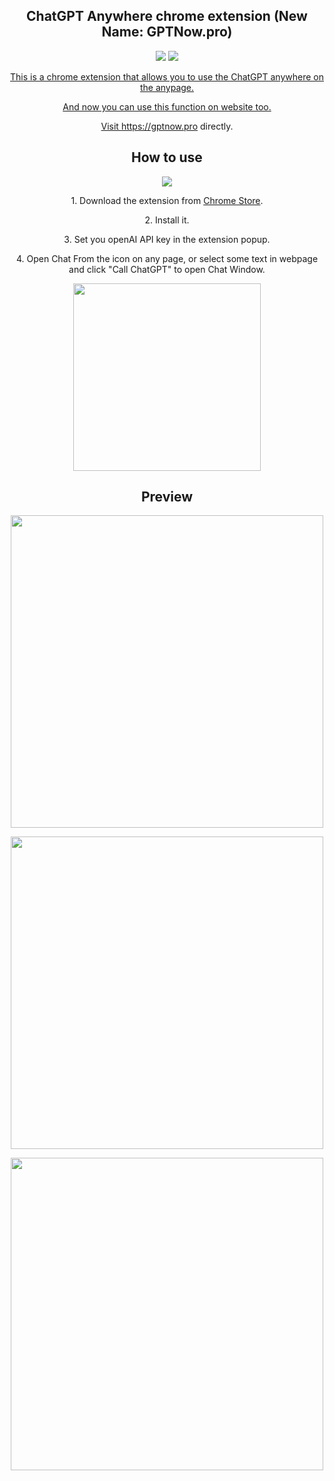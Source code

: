<h2 align="center">ChatGPT Anywhere chrome extension (New Name: GPTNow.pro)</h2>
<p></p>
<p align="center">
  <a href="https://chrome.google.com/webstore/detail/chatgpt-anywhere-chat-on/jcfkfnhebnhaldhlgfiaglpcjkdikbhc"><img src="https://img.shields.io/badge/Download%20from%20Chrome%20Store-green?&labelColor=000&style=for-the-badge&logo=googlechrome" /></a>
  <a href="https://gptnow.pro"><img src="https://img.shields.io/badge/Visit%20https%3A%2F%2Fgptnow.pro-green?&labelColor=000&style=for-the-badge&logo=safari" />
</p>

<p align="center">This is a chrome extension that allows you to use the ChatGPT anywhere on the anypage.</p>

<p align="center">And now you can use this function on website too.</p>

<p align="center">Visit <a href="https://gptnow.pro">https://gptnow.pro</a> directly.</p>

 <H2 align="center">How to use</H2>
<p></p>
<p align="center"><a href="https://chrome.google.com/webstore/detail/chatgpt-anywhere-chat-on/jcfkfnhebnhaldhlgfiaglpcjkdikbhc"><img src="https://user-images.githubusercontent.com/897401/233967967-03e1f658-907f-4d61-9e94-5aa894769b10.svg"/></a></p>


<p align="center">1. Download the extension from <a href="https://chrome.google.com/webstore/detail/chatgpt-anywhere-chat-on/jcfkfnhebnhaldhlgfiaglpcjkdikbhc">Chrome Store</a>.</p>

<p align="center">2. Install it.</p>

<p align="center">3. Set you openAI API key in the extension popup.</p>

<p align="center">4. Open Chat From the icon on any page, or select some text in webpage and click "Call ChatGPT" to open Chat Window.</p>

<p align="center"><img src="https://user-images.githubusercontent.com/897401/233968646-7c4b277c-c0a7-47b1-a66c-1578d78e5539.png" width="300" /></p>


 <H2 align="center">Preview</H2>

<p align="center"><img src="https://user-images.githubusercontent.com/897401/233962454-f511123f-b9bf-46cb-88cc-7fea04da1b89.png" width="500" /></p>

<p align="center"><img src="https://user-images.githubusercontent.com/897401/233962501-c1ac3dc5-994d-4080-a2b7-eac228e6a7e1.png" width="500" /></p>

<p align="center"><img src="https://user-images.githubusercontent.com/897401/233962528-965024e6-f23d-48f2-83a6-e221d3f61e12.png" width="500" /></p>
